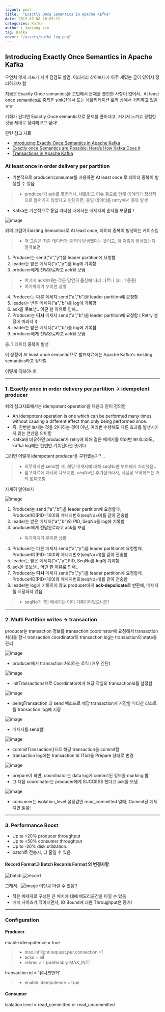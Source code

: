 ```yaml
---
layout: post
title:  "Exactly Once Semantics in Apache Kafka"
date: 2019-07-08 18:05:12
categories: Kafka
author : Jaesang Lim
tag: Kafka
cover: "/assets/kafka_log.png"
---
```


## Introducing Exactly Once Semantics in Apache Kafka

우연치 않게 카프카 서버 점검도 할겸, 이리저리 찾아보다가 아주 재밌는 글이 있어서 정리하고자 함

지금은 Exactly Once semantics을 고민해서 문제를 풀만한 사항이 없어서..
At least once semantics로 중복은 sink단에서 또는 애플리케이션 로직 상에서 처리하고 있음 ㅠㅠ

기회가 된다면 Exactly Once semantic으로 문제를 풀어내고, 거기서 느끼고 경험한 것을 제대로 정리해보고 싶다!

관련 참고 자료
- [Introducing Exactly Once Semantics in Apache Kafka](https://www.confluent.io/kafka-summit-nyc17/introducing-exactly-once-semantics-in-apache-kafka/)
- [Exactly once Semantics are Possible: Here’s How Kafka Does it](https://www.confluent.io/blog/exactly-once-semantics-are-possible-heres-how-apache-kafka-does-it/)
- [Transactions in Apache Kafka](https://www.confluent.io/blog/transactions-apache-kafka/)


### At least once in order delivery per partition
- 기본적으로 producer/consumer를 사용하면 At least once 로 데이터 중복이 발생할 수 있음
> - producer가 ack를 못받거나, 네트워크 이슈 등으로 인해 데이터가 정상적으로 들어가지 않았다고 판단하면, 동일 데이터를 retry해서 중복 발생 
- Kafka는 기본적으로 동일 파티션 내에서는 메세지의 순서를 보장함 !

![image](https://user-images.githubusercontent.com/12586821/60793840-72d7d780-a1a3-11e9-8d09-20ca26b45ac0.png)

위의 그림이 Existing Semantics로 At least once, 데이터 중복이 발생하는 케이스임
> - 저 그림은 최종 데이터가 중복이 발생했다는 뜻이고, 왜 저렇게 발생했는지 알아보면

1. Producer는 send("x","y")을 leader partition에 요청함
2. leader는 받은 메세지("x","y")를 log에 기록함
3. producer에게 전달완료라고 ack을 보냄
> - 여기서 ack보내는 것은 당연히 옵션에 따라 다르다 (all, 1 등등)
> - 여기까지가 우아한 상황
4. Producer는 다른 메세지 send("a","b")을 leader partition에 요청함
5. leader는 받은 메세지("a","b")를 log에 기록함
6. ack을 못보냄.. 어떤 한 이유로 인해..
7. Producer는 **다시** 메세지 send("a","b")을 leader partition에 요청함 ( Retry 설정에 따라서 !)
8. leader는 받은 메세지("a","b")를 log에 기록함
9. producer에게 전달완료라고 ack을 보냄

응..? 데이터 중복이 발생

이 상황이 At least once semantic으로 발표자료에는 Apache Kafka's existing semantics라고 정의함

어떻게 극복하나!! 

---

### 1. Exactly once in order delivery per partition -> idempotent producer

위의 참고자료에서는 idempotent operation을 다음과 같이 정의함
 - An idempotent operation is one which can be performed many times without causing a different effect than only being performed once.
 - 즉, 한번만 보내는 것을 의미하는 것이 아닌, 여러번 수행해도 다른 효과를 발생시키지 않는 연산을 의미함
 - Kafka에 비유하면 producer가 retry에 의해 같은 메세지를 여러번 보내더라도, kafka log에는 한번만 기록된다는 뜻이다

그러면 어떻게 idempotent producer을 구현했는가? .. 
> - 허무하지만 send할 때, 해당 메세지에 대해 seqNo만 부여해서 처리했음.. 
> - 참고자료에 자세히 나오지만, seqNo만 추가한거라서, 사실상 오버헤드는 거의 없다고함 

자세히 알아보자

![image](https://user-images.githubusercontent.com/12586821/60794539-f47c3500-a1a4-11e9-966a-4393a768c0ce.png)



1. Producer는 send("a","b")을 leader partition에 요청할때, ProducerID(PID=100)와 메세지번호(seqNo=0)를 같이 전송함
2. leader는 받은 메세지("a","b")와 PID, SeqNo를 log에 기록함
3. producer에게 전달완료라고 ack을 보냄
> - 여기까지가 우아한 상황
4. Producer는 다른 메세지 send("x","y")을 leader partition에 요청할때, ProducerID(PID=100)와 메세지번호(seqNo=1)를 같이 전송함
5. leader는 받은 메세지("x","y")PID, SeqNo를 log에 기록함
6. ack을 못보냄.. 어떤 한 이유로 인해..
7. Producer는 **다시** 메세지 send("x","y")을 leader partition에 요청할때, ProducerID(PID=100)와 메세지번호(seqNo=1)를 같이 전송함
8. leader는 log에 기록하지 않고 producer에게 **ack-depulicate**로 반환해, 메세지를 저장하지 않음 
> - seqNo가 1인 메세지는 이미 기록되어있으니깐!

---
### 2. Multi Partition writes -> transaction

producer는 transaction 정보를 transaction coordinator에 요청해서 transaction 처리를 함~!
transaction coordinator와 transaction log는 transaction의 state를 관리

![image](https://user-images.githubusercontent.com/12586821/60795704-15458a00-a1a7-11e9-8221-53ecea3cf79b.png)
- producer에서 transaction 처리하는 로직 (매우 간단)

![image](https://user-images.githubusercontent.com/12586821/60795752-373f0c80-a1a7-11e9-8670-15761eaf0d9a.png)
- initTransactions으로 Coordinator에게 해당 작업의 transactionId를 설정함 


![image](https://user-images.githubusercontent.com/12586821/60795763-3d34ed80-a1a7-11e9-9060-6acf288e2170.png)
- beingTransaction 과 send 메소드로 해당 transaction에 저장할 파티션 리스트를 transaction log에 저장

![image](https://user-images.githubusercontent.com/12586821/60795772-432ace80-a1a7-11e9-9812-b8e107563002.png)
- 메세지를 send함! 

![image](https://user-images.githubusercontent.com/12586821/60795782-48881900-a1a7-11e9-8a20-981c0de00bdf.png)
- commitTransaction()으로 해당 transaction을 commit함
- transaction log에는 transaction Id (Tid)을 Prepare 상태로 변경 

![image](https://user-images.githubusercontent.com/12586821/60795836-5ccc1600-a1a7-11e9-9a30-744b5ec3a378.png)
- prepare이 되면, coordinator는 data log에 commit된 정보를 marking 함
- 그 다음 coordinator는 producer에게 SUCCESS 했다고 ack을 보냄

![image](https://user-images.githubusercontent.com/12586821/60795884-72d9d680-a1a7-11e9-8df9-afcc4ce8d14c.png)
- consumer는 isolation_level 설정값인 read_committed 일때, Commit된 메세지만 읽음!

---

### 3. Performance Boost 

- Up to +20% producer throughput
- Up to +50% consumer throughput
- Up to -20% disk utilization.. 
- batch로 전송시, 더 줄일 수 있음

#### Record Format과 Batch Records Format 의 변경사항 

![batch](https://user-images.githubusercontent.com/12586821/60875272-78e9b900-a274-11e9-9122-10fbba351cb7.png)
![record](https://user-images.githubusercontent.com/12586821/60875274-78e9b900-a274-11e9-8654-4997e5557b93.png)

그래서..
![image](https://user-images.githubusercontent.com/12586821/60875391-b8180a00-a274-11e9-81d1-e5054fb12b39.png)
이만큼 아낄 수 있음!!
- 작은 메세지로 구성된 큰 배치에 대해 메모리공간을 아낄 수 있음
- 배치 사이즈가 작아지면서, IO Bound에 대한 Throughput은 증가!

---

### Configuration

#### Producer
enable.idempotence = true
> - max.infilight.request.per.connection =1 
> - acks = all
> - retires > 1 (preferably MAX_INT)

transaction.id = '유니크한거'
> - enable.idempotence = true

#### Consumer 
isolation.level = read_committed or read_uncommitted 

